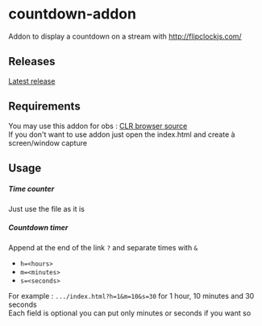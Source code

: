 # countdown-addon
Addon to display a countdown on a stream with http://flipclockjs.com/

## Releases
[Latest release](https://github.com/MadCorps/countdown-addon/releases/latest)

## Requirements
You may use this addon for obs : [CLR browser source](https://obsproject.com/forum/resources/clr-browser-source-plugin.22/)  
If you don't want to use addon just open the index.html and create à screen/window capture

## Usage
##### Time counter
Just use the file as it is

##### Countdown timer
Append at the end of the link `?` and separate times with `&`
* `h=<hours>`
* `m=<minutes>`
* `s=<seconds>`

For example : `.../index.html?h=1&m=10&s=30` for 1 hour, 10 minutes and 30 seconds  
Each field is optional you can put only minutes or seconds if you want so 
